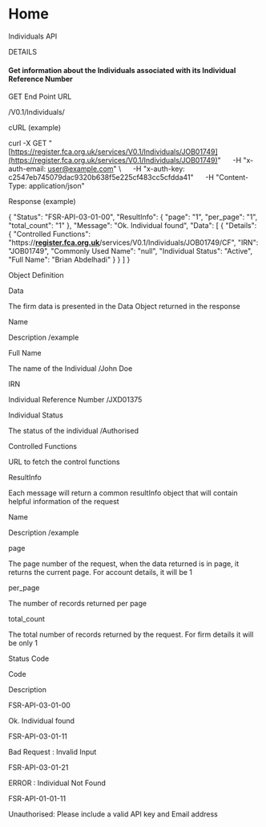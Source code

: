 # Home

Individuals API

  

DETAILS

#### Get information about the Individuals associated with its Individual Reference Number

  

GET End Point URL

/V0.1/Individuals/<IRN>

  

cURL (example)

  

curl -X GET "[https://register.fca.org.uk/services/V0.1/Individuals/JOB01749](https://register.fca.org.uk/services/V0.1/Individuals/JOB01749)" 
     -H "x-auth-email: [user@example.com](mailto:user@example.com)" \\
     -H "x-auth-key: c2547eb745079dac9320b638f5e225cf483cc5cfdda41" 
     -H "Content-Type: application/json"

  

Response (example)

  

{
    "Status": "FSR-API-03-01-00",
    "ResultInfo": {
        "page": "1",
        "per\_page": "1",
        "total\_count": "1"
    },
    "Message": "Ok. Individual found",
    "Data": \[
        {
            "Details": {
                "Controlled Functions": "https://**[register.fca.org.uk](https://register.fca.org.uk)**/services/V0.1/Individuals/JOB01749/CF",
                "IRN": "JOB01749",
                "Commonly Used Name": "null",
                "Individual Status": "Active",
                "Full Name": "Brian Abdelhadi"
            }
        }
    \]
}

  

Object Definition

  

Data

  

The firm data is presented in the Data Object returned in the response

Name

Description /example

Full Name

The name of the Individual /John Doe

IRN

Individual Reference Number /JXD01375

Individual Status

The status of the individual /Authorised

Controlled Functions

URL to fetch the control functions

  

ResultInfo

  

Each message will return a common resultInfo object that will contain helpful information of the request

Name

Description /example

page

The page number of the request, when the data returned is in page, it returns the current page. For account details, it will be 1

per\_page

The number of records returned per page

total\_count

The total number of records returned by the request. For firm details it will be only 1

  

Status Code

  

Code

Description

FSR-API-03-01-00

Ok. Individual found

FSR-API-03-01-11

Bad Request : Invalid Input

FSR-API-03-01-21

ERROR : Individual Not Found

FSR-API-01-01-11

Unauthorised: Please include a valid API key and Email address